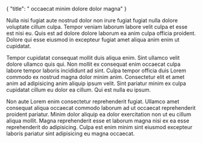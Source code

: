 {
  "title": " occaecat minim dolore dolor magna"
}

Nulla nisi fugiat aute nostrud dolor non irure fugiat fugiat nulla dolore voluptate cillum culpa. Tempor veniam laborum labore velit culpa et esse est nisi eu. Quis est ad dolore dolore laborum ea anim culpa officia proident. Dolore qui esse eiusmod in excepteur fugiat amet aliqua anim enim ut cupidatat.

Tempor cupidatat consequat mollit duis aliqua enim. Sint ullamco velit dolore ullamco quis qui. Non mollit ex consequat enim occaecat culpa labore tempor laboris incididunt ad sint. Culpa tempor officia duis Lorem commodo ex nostrud magna dolor minim anim. Consectetur elit et amet anim ad adipisicing anim aliquip ipsum velit. Sint pariatur minim ex culpa cupidatat cillum eu dolor ea cillum. Qui est nulla eu ipsum.

Non aute Lorem enim consectetur reprehenderit fugiat. Ullamco amet consequat aliqua occaecat commodo laborum ad ut occaecat reprehenderit proident pariatur. Minim dolor aliquip ea dolor exercitation non ut eu cillum aliqua mollit. Magna reprehenderit esse et laborum magna nisi ex ea esse reprehenderit do adipisicing. Culpa est enim minim sint eiusmod excepteur laboris pariatur sint adipisicing eu magna occaecat.
